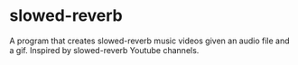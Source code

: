 # slowed-reverb
A program that creates slowed-reverb music videos given an audio file and a gif. Inspired by slowed-reverb Youtube channels.
